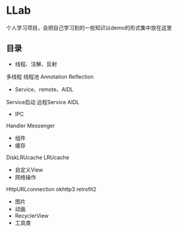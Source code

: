 # LLab
个人学习项目，会把自己学习到的一些知识以demo的形式集中放在这里

## 目录

* 线程、注解、反射

多线程
线程池
Annotation
Reflection

* Service、remote、AIDL

Service启动 远程Service AIDL

* IPC

Handler Messenger

* 组件
* 缓存

DiskLRUcache LRUcache

* 自定义View
* 网络操作

HttpURLconnection okhttp3 retrofit2

* 图片
* 动画
* RecyclerView
* 工具类
